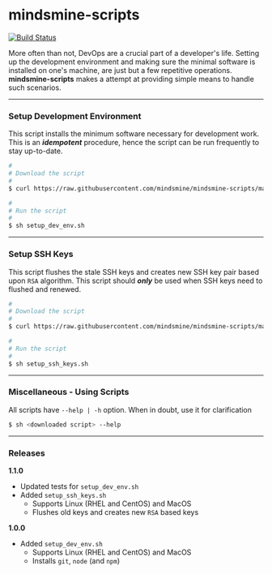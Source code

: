 # mindsmine-scripts #

[![Build Status](https://travis-ci.org/mindsmine/mindsmine-scripts.svg?branch=master)](https://travis-ci.org/mindsmine/mindsmine-scripts)

More often than not, DevOps are a crucial part of a developer's life. Setting up the development environment and making
sure the minimal software is installed on one's machine, are just but a few repetitive operations. **mindsmine-scripts**
makes a attempt at providing simple means to handle such scenarios.

---

### Setup Development Environment ###

This script installs the minimum software necessary for development work. This is an _**idempotent**_ procedure, hence
the script can be run frequently to stay up-to-date.

```bash
#
# Download the script
#
$ curl https://raw.githubusercontent.com/mindsmine/mindsmine-scripts/master/src/setup_dev_env.sh -o setup_dev_env.sh -s

#
# Run the script
#
$ sh setup_dev_env.sh
```

---

### Setup SSH Keys ###

This script flushes the stale SSH keys and creates new SSH key pair based upon `RSA` algorithm. This script should
_**only**_ be used when SSH keys need to flushed and renewed.

```bash
#
# Download the script
#
$ curl https://raw.githubusercontent.com/mindsmine/mindsmine-scripts/master/src/setup_ssh_keys.sh -o setup_ssh_keys.sh -s

#
# Run the script
#
$ sh setup_ssh_keys.sh
```

---

### Miscellaneous - Using Scripts ###

All scripts have ```--help | -h``` option. When in doubt, use it for clarification

```bash
$ sh <downloaded script> --help
```

---

### Releases ###

**1.1.0**
* Updated tests for `setup_dev_env.sh`
* Added `setup_ssh_keys.sh`
  * Supports Linux (RHEL and CentOS) and MacOS
  * Flushes old keys and creates new `RSA` based keys

**1.0.0**
* Added `setup_dev_env.sh`
  * Supports Linux (RHEL and CentOS) and MacOS
  * Installs `git`, `node` (and `npm`) 